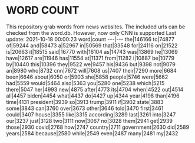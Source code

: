 # WORD COUNT
This repository grab words from news websites. The included urls can be checked from the word.db.
However, now only CNN is supported
Last update: 2021-10-18 00:00:23
word|count
---|---
the|146166
to|74877
of|59244
and|58473
a|52967
in|50569
that|33548
for|24116
on|21522
is|20663
it|18515
said|16770
with|16104
as|14743
was|13869
he|13069
have|12617
are|11946
has|11554
at|11371
from|11282
i|10887
be|10779
by|10440
this|10396
they|9522
we|9457
his|9436
but|9398
not|9079
an|8980
who|8732
cnn|7672
will|7608
us|7407
their|7290
more|6684
been|6646
about|6050
or|5903
she|5858
people|5746
were|5662
had|5559
would|5464
also|5363
you|5280
one|5238
which|5215
there|5047
her|4993
new|4875
after|4773
its|4704
when|4522
out|4514
all|4457
biden|4454
what|4437
do|4427
up|4344
year|4198
than|4196
time|4131
president|3939
so|3913
trump|3911
if|3902
state|3883
some|3843
can|3760
over|3673
other|3646
told|3470
first|3461
could|3407
house|3355
like|3315
according|3289
last|3261
into|3247
our|3237
just|3128
two|3111
now|3067
no|3028
them|2941
get|2939
those|2930
covid|2768
how|2747
country|2711
government|2630
did|2589
years|2584
because|2580
while|2549
even|2487
many|2481
my|2432
